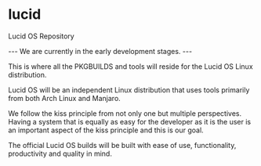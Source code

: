 lucid
=====

Lucid OS Repository

--- We are currently in the early development stages. ---

This is where all the PKGBUILDS and tools will reside for the Lucid OS Linux distribution.

Lucid OS will be an independent Linux distribution that uses tools primarily from both Arch Linux and Manjaro.

We follow the kiss principle from not only one but multiple perspectives. Having a system that is equally as easy for the developer as it is the user is an important aspect of the kiss principle and this is our goal.

The official Lucid OS builds will be built with ease of use, functionality, productivity and quality in mind.
